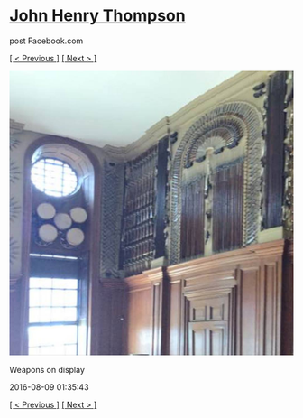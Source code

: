 # [John Henry Thompson](../README.md)
post Facebook.com

[[ < Previous ]](2016-08-09-3.md) [[ Next > ]](2016-08-09-5.md)

[![](../media/2016-08-09/Timeline-Photos-Weapons-on-display.jpg)](../README.md)

Weapons on display

2016-08-09 01:35:43

[[ < Previous ]](2016-08-09-3.md) [[ Next > ]](2016-08-09-5.md)